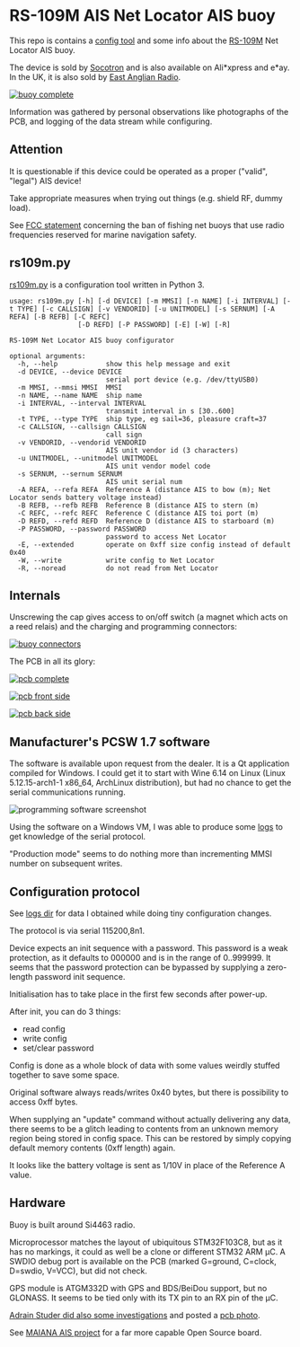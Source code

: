 # RS-109M AIS Net Locator AIS buoy

This repo is contains a [config tool](rs109m.py) and some info about the [RS-109M](https://opcenter.de/pub/Boot/RS_109M_manual.pdf) Net Locator AIS buoy.

The device is sold by [Socotron](http://web.archive.org/web/20210806132018/https://socotran.com/products/fishing-net-tracker-locator-gps-marine-ais-netsonde-net-sonde-for-boating-rs-109m) and is also available on Ali\*xpress and e\*ay. In the UK, it is also sold by [East Anglian Radio](http://web.archive.org/web/20210806152420/https://www.eastanglianradio.com/rs-109-ais.html).

[![buoy complete](images/buoy_800px.jpg)](images/buoy.jpg)

Information was gathered by personal observations like photographs of the PCB, and logging of the data stream while configuring.

## Attention

It is questionable if this device could be operated as a proper ("valid", "legal") AIS device!

Take appropriate measures when trying out things (e.g. shield RF, dummy load).

See [FCC statement](http://web.archive.org/web/20210806152632/https://docs.fcc.gov/public/attachments/DA-18-1211A1_Rcd.pdf) concerning the ban of fishing net buoys that use radio frequencies reserved for marine navigation safety.

## rs109m.py

[rs109m.py](rs109m.py) is a configuration tool written in Python 3.


```
usage: rs109m.py [-h] [-d DEVICE] [-m MMSI] [-n NAME] [-i INTERVAL] [-t TYPE] [-c CALLSIGN] [-v VENDORID] [-u UNITMODEL] [-s SERNUM] [-A REFA] [-B REFB] [-C REFC]
                 [-D REFD] [-P PASSWORD] [-E] [-W] [-R]

RS-109M Net Locator AIS buoy configurator

optional arguments:
  -h, --help            show this help message and exit
  -d DEVICE, --device DEVICE
                        serial port device (e.g. /dev/ttyUSB0)
  -m MMSI, --mmsi MMSI  MMSI
  -n NAME, --name NAME  ship name
  -i INTERVAL, --interval INTERVAL
                        transmit interval in s [30..600]
  -t TYPE, --type TYPE  ship type, eg sail=36, pleasure craft=37
  -c CALLSIGN, --callsign CALLSIGN
                        call sign
  -v VENDORID, --vendorid VENDORID
                        AIS unit vendor id (3 characters)
  -u UNITMODEL, --unitmodel UNITMODEL
                        AIS unit vendor model code
  -s SERNUM, --sernum SERNUM
                        AIS unit serial num
  -A REFA, --refa REFA  Reference A (distance AIS to bow (m); Net Locator sends battery voltage instead)
  -B REFB, --refb REFB  Reference B (distance AIS to stern (m)
  -C REFC, --refc REFC  Reference C (distance AIS toi port (m)
  -D REFD, --refd REFD  Reference D (distance AIS to starboard (m)
  -P PASSWORD, --password PASSWORD
                        password to access Net Locator
  -E, --extended        operate on 0xff size config instead of default 0x40
  -W, --write           write config to Net Locator
  -R, --noread          do not read from Net Locator

```
## Internals

Unscrewing the cap gives access to on/off switch (a magnet which acts on a reed relais) and the charging and programming connectors:

[![buoy connectors](images/buoy_connectors_800px.jpg)](images/buoy_connectors.jpg)

The PCB in all its glory:

[![pcb complete](images/pcb_complete_800px.jpg)](images/pcb_complete.jpg)

[![pcb front side](images/pcb_front_800px.jpg)](images/pcb_front.jpg)

[![pcb back side](images/pcb_back_800px.jpg)](images/pcb_back.jpg)


## Manufacturer's PCSW 1.7 software

The software is available upon request from the dealer.
It is a Qt application compiled for Windows. I could get it to start with Wine 6.14 on Linux (Linux 5.12.15-arch1-1 x86_64, ArchLinux distribution), but had no chance to get the serial communications running.

![programming software screenshot](images/pcsw17_screenshot_en.png)

Using the software on a Windows VM, I was able to produce some [logs](logs/) to get knowledge of the serial protocol.

"Production mode" seems to do nothing more than incrementing MMSI number on subsequent writes.

## Configuration protocol

See [logs dir](logs/) for data I obtained while doing tiny configuration changes.

The protocol is via serial 115200,8n1.

Device expects an init sequence with a password. This password is a weak protection, as it defaults to 000000 and is in the range of 0..999999.
It seems that the password protection can be bypassed by supplying a zero-length password init sequence.

Initialisation has to take place in the first few seconds after power-up.

After init, you can do 3 things:
 * read config
 * write config
 * set/clear password

Config is done as a whole block of data with some values weirdly stuffed together to save some space.

Original software always reads/writes 0x40 bytes, but there is possibility to access 0xff bytes.

When supplying an "update" command without actually delivering any data, there seems to be a glitch leading to contents from an unknown memory region being stored in config space.
This can be restored by simply copying default memory contents (0xff length) again.

It looks like the battery voltage is sent as 1/10V in place of the Reference A value.

## Hardware

Buoy is built around Si4463 radio.

Microprocessor matches the layout of ubiquitous STM32F103C8, but as it has no markings, it could as well be a clone or different STM32 ARM µC.
A SWDIO debug port is available on the PCB (marked G=ground, C=clock, D=swdio, V=VCC), but did not check.

GPS module is ATGM332D with GPS and BDS/BeiDou support, but no GLONASS. It seems to be tied only with its TX pin to an RX pin of the µC.

[Adrain Studer did also some investigations](https://mobile.twitter.com/AdiStuder/status/1380290819056304130) and posted a [pcb photo](http://web.archive.org/web/20210809180746/https://pbs.twimg.com/media/Ex3FZafUcAIMJLL?format=jpg&name=4096x4096).

See [MAIANA AIS project](https://github.com/peterantypas/maiana) for a far more capable Open Source board.
